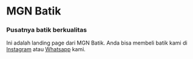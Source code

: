 # MGN Batik

### Pusatnya batik berkualitas

Ini adalah landing page dari MGN Batik.
Anda bisa membeli batik kami di [Instagram](https://www.instagram.com/mgn.batik) atau [Whatsapp](https://wa.me/6287736730707) kami.
